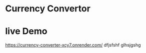 # Currency Convertor

# live Demo 
https://currency-converter-xcy7.onrender.com/
dfjsfshf
glhsjgshg

